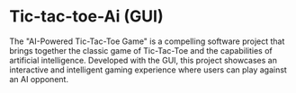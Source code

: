 # Tic-tac-toe-Ai (GUI)
The "AI-Powered Tic-Tac-Toe Game" is a compelling software project that brings together the classic game of Tic-Tac-Toe and the capabilities of artificial intelligence. Developed with the GUI, this project showcases an interactive and intelligent gaming experience where users can play against an AI opponent.
